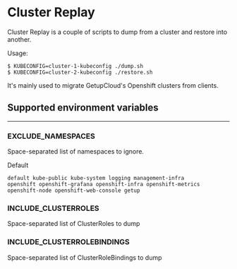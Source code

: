 # Cluster Replay

Cluster Replay is a couple of scripts to dump from a cluster and restore into another.

Usage:

```
$ KUBECONFIG=cluster-1-kubeconfig ./dump.sh
$ KUBECONFIG=cluster-2-kubeconfig ./restore.sh
```

It's mainly used to migrate GetupCloud's Openshift clusters from clients.

## Supported environment variables
-------------------------------

### EXCLUDE_NAMESPACES

Space-separated list of namespaces to ignore.

Default
```
default kube-public kube-system logging management-infra
openshift openshift-grafana openshift-infra openshift-metrics
openshift-node openshift-web-console getup
```

### INCLUDE_CLUSTERROLES

Space-separated list of ClusterRoles to dump

### INCLUDE_CLUSTERROLEBINDINGS

Space-separated list of ClusterRoleBindings to dump
